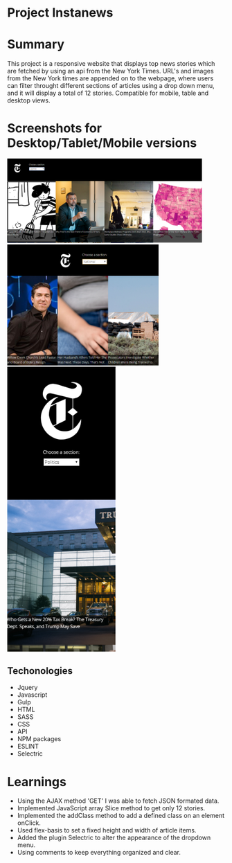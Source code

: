 # Project Instanews

# Summary
  This project is a responsive website that displays top news stories which are fetched by using an api from the New York Times. URL's and images from the New York times are appended on to the webpage, where users can filter throught different sections of articles using a drop down menu, and it will display a total of 12 stories. Compatible for mobile, table and desktop views. 

# Screenshots for Desktop/Tablet/Mobile versions

<img src="screenshots/desktop.PNG" width="450px">
<img src="screenshots/tablet.PNG" width="350px">
<img src="screenshots/mobile.PNG" width="250px">

## Techonologies

* Jquery
* Javascript
* Gulp
* HTML
* SASS
* CSS
* API
* NPM packages
* ESLINT
* Selectric

# Learnings
* Using the AJAX method 'GET' I was able to fetch JSON formated data.
* Implemented JavaScript array Slice method to get only 12 stories.
* Implemented the addClass method to add a defined class on an element onClick.
* Used flex-basis to set a fixed height and width of article items.
* Added the plugin Selectric to alter the appearance of the dropdown menu.
* Using comments to keep everything organized and clear.




